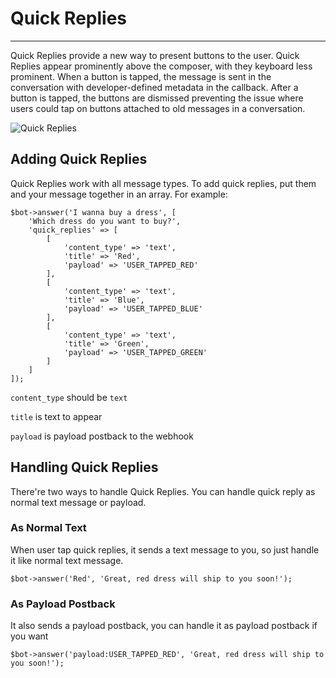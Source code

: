 # Quick Replies
---
Quick Replies provide a new way to present buttons to the user. Quick Replies appear prominently above the composer, with they keyboard less prominent. When a button is tapped, the message is sent in the conversation with developer-defined metadata in the callback. After a button is tapped, the buttons are dismissed preventing the issue where users could tap on buttons attached to old messages in a conversation.

![Quick Replies](https://scontent-hkg3-1.xx.fbcdn.net/t39.2365-6/13509243_818831098218750_489238139_n.png)

## Adding Quick Replies
Quick Replies work with all message types. To add quick replies, put them and your message together in an array. For example:

```
$bot->answer('I wanna buy a dress', [
	'Which dress do you want to buy?',
	'quick_replies' => [
		[
			'content_type' => 'text',
			'title'	=> 'Red',
			'payload' => 'USER_TAPPED_RED'
		],
		[
			'content_type' => 'text',
			'title'	=> 'Blue',
			'payload' => 'USER_TAPPED_BLUE'
		],
		[
			'content_type' => 'text',
			'title'	=> 'Green',
			'payload' => 'USER_TAPPED_GREEN'
		]
	]
]);
```

`content_type` should be `text`

`title` is text to appear

`payload` is payload postback to the webhook

## Handling Quick Replies
There're two ways to handle Quick Replies. You can handle quick reply as normal text message or payload.

### As Normal Text
When user tap quick replies, it sends a text message to you, so just handle it like normal text message.

```
$bot->answer('Red', 'Great, red dress will ship to you soon!');
```

### As Payload Postback
It also sends a payload postback, you can handle it as payload postback if you want

```
$bot->answer('payload:USER_TAPPED_RED', 'Great, red dress will ship to you soon!');
```

